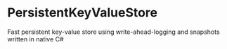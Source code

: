 # PersistentKeyValueStore
Fast persistent key-value store using write-ahead-logging and snapshots written in native C#
